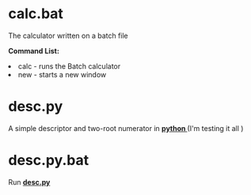 
# calc.bat
The calculator written on a batch file </br>



<b> Command List: </b>
<li> calc - runs the Batch calculator </li>
<li> new - starts a new window </li>

# desc.py
<a name="desc"> <p> A simple descriptor and two-root numerator in <b> <a href="https://python.org"> python </a> </b> (I'm testing it all ) </p> </a>

# desc.py.bat
Run <b> <a href="#desc"> desc.py </a> </b>
